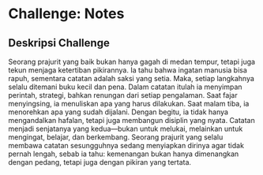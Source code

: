 # Challenge: Notes

## Deskripsi Challenge
Seorang prajurit yang baik bukan hanya gagah di medan tempur, tetapi juga tekun menjaga ketertiban pikirannya. Ia tahu bahwa ingatan manusia bisa rapuh, sementara catatan adalah saksi yang setia. Maka, setiap langkahnya selalu ditemani buku kecil dan pena.
Dalam catatan itulah ia menyimpan perintah, strategi, bahkan renungan dari setiap pengalaman. Saat fajar menyingsing, ia menuliskan apa yang harus dilakukan. Saat malam tiba, ia menorehkan apa yang sudah dijalani. Dengan begitu, ia tidak hanya mengandalkan hafalan, tetapi juga membangun disiplin yang nyata.
Catatan menjadi senjatanya yang kedua—bukan untuk melukai, melainkan untuk mengingat, belajar, dan berkembang. Seorang prajurit yang selalu membawa catatan sesungguhnya sedang menyiapkan dirinya agar tidak pernah lengah, sebab ia tahu: kemenangan bukan hanya dimenangkan dengan pedang, tetapi juga dengan pikiran yang tertata.
